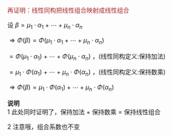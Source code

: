 <font color=brown>再证明：线性同构把线性组合映射成线性组合</font>  
  
设 $\beta=\mu_1\cdot\alpha_1+\cdots  
+\mu_n\cdot\alpha_n$  
  
$\Rightarrow\Phi(\beta)  
=\Phi(\mu_1\cdot\alpha_1+\cdots  
+\mu_n\cdot\alpha_n)$  
  
$=\Phi(\mu_1\cdot\alpha_1)+\cdots  
+\Phi(\mu_n\cdot\alpha_n)$ ，(线性同构定义:保持加法)  
  
$=\mu_1\cdot\Phi(\alpha_1)+\cdots  
+\mu_n\cdot\Phi(\alpha_n)$ ，(线性同构定义:保持数乘)  
  
$\Rightarrow\Phi(\beta)=\mu_1\cdot\Phi(\alpha_1)  
+\cdots+\mu_n\cdot\Phi(\alpha_n)$  
  
**说明**  
1 此处同时证明了，保持加法 $+$ 保持数乘 $=$ 保持线性组合  
  
2 注意哦，组合系数也不变  
